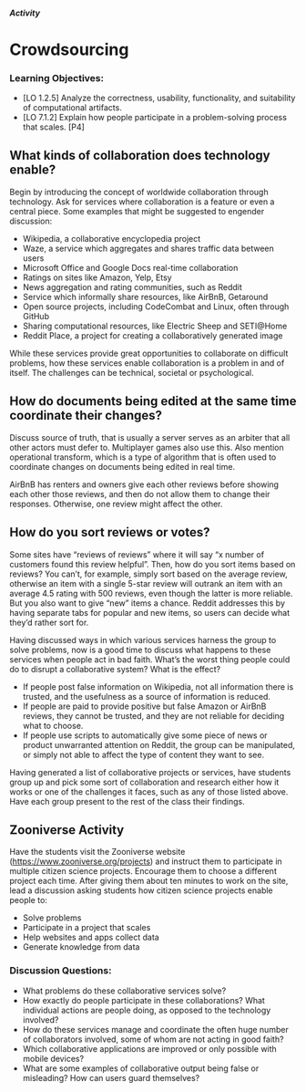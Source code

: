 ##### Activity
# Crowdsourcing

### Learning Objectives:
- [LO 1.2.5] Analyze the correctness, usability, functionality, and suitability of computational artifacts.
- [LO 7.1.2] Explain how people participate in a problem-solving process that scales. [P4]

## What kinds of collaboration does technology enable?

Begin by introducing the concept of worldwide collaboration through technology. Ask for services where collaboration is a feature or even a central piece. Some examples that might be suggested to engender discussion:

- Wikipedia, a collaborative encyclopedia project
- Waze, a service which aggregates and shares traffic data between users
- Microsoft Office and Google Docs real-time collaboration
- Ratings on sites like Amazon, Yelp, Etsy
- News aggregation and rating communities, such as Reddit
- Service which informally share resources, like AirBnB, Getaround
- Open source projects, including CodeCombat and Linux, often through GitHub
- Sharing computational resources, like Electric Sheep and SETI@Home
- Reddit Place, a project for creating a collaboratively generated image

While these services provide great opportunities to collaborate on difficult problems, how these services enable collaboration is a problem in and of itself. The challenges can be technical, societal or psychological.

## How do documents being edited at the same time coordinate their changes?
Discuss source of truth, that is usually a server serves as an arbiter that all other actors must defer to. Multiplayer games also use this. Also mention operational transform, which is a type of algorithm that is often used to coordinate changes on documents being edited in real time.

AirBnB has renters and owners give each other reviews before showing each other those reviews, and then do not allow them to change their responses. Otherwise, one review might affect the other.

## How do you sort reviews or votes?

Some sites have “reviews of reviews” where it will say “x number of customers found this review helpful”. Then, how do you sort items based on reviews? You can’t, for example, simply sort based on the average review, otherwise an item with a single 5-star review will outrank an item with an average 4.5 rating with 500 reviews, even though the latter is more reliable. But you also want to give “new” items a chance. Reddit addresses this by having separate tabs for popular and new items, so users can decide what they’d rather sort for.

Having discussed ways in which various services harness the group to solve problems, now is a good time to discuss what happens to these services when people act in bad faith. What’s the worst thing people could do to disrupt a collaborative system? What is the effect?

- If people post false information on Wikipedia, not all information there is trusted, and the usefulness as a source of information is reduced.
- If people are paid to provide positive but false Amazon or AirBnB reviews, they cannot be trusted, and they are not reliable for deciding what to choose.
- If people use scripts to automatically give some piece of news or product unwarranted attention on Reddit, the group can be manipulated, or simply not able to affect the type of content they want to see.

Having generated a list of collaborative projects or services, have students group up and pick some sort of collaboration and research either how it works or one of the challenges it faces, such as any of those listed above. Have each group present to the rest of the class their findings.

## Zooniverse Activity
Have the students visit the Zooniverse website (https://www.zooniverse.org/projects) and instruct them to participate in multiple citizen science projects. Encourage them to choose a different project each time. After giving them about ten minutes to work on the site, lead a discussion asking students how citizen science projects enable people to:

- Solve problems
- Participate in a project that scales
- Help websites and apps collect data
- Generate knowledge from data

### Discussion Questions:
- What problems do these collaborative services solve?
- How exactly do people participate in these collaborations? What individual actions are people doing, as opposed to the technology involved?
- How do these services manage and coordinate the often huge number of collaborators involved, some of whom are not acting in good faith?
- Which collaborative applications are improved or only possible with mobile devices?
- What are some examples of collaborative output being false or misleading? How can users guard themselves?
